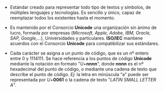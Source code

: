* Estándar creado para representar todo tipo de textos y símbolos, de múltiples lenguajes y tecnologías. Es sencillo y único, capaz de reemplazar todos los existentes hasta el momento.

* Es mantenido por el Consorcio **Unicode** una organización sin ánimo de lucro, formada por empresas (*Microsoft, Apple, Adobe, IBM, Oracle, SAP, Google,...*), Universidades y particulares. **ISO/IEC** mantiene acuerdos con el Consorcio **Unicode** para compatibilizar sus estándares.

* Cada carácter se asigna a un punto de código, que es un nº entero entre 0 y 1114111. Se hace referencia a los puntos de código **Unicode** mediante la notación en formato "*U*+**nnnn**", donde **nnnn** es el nº hexadecimal del punto de código, o mediante una cadena de texto que describe el punto de código. *Ej*: la letra en minúscula “a” puede ser representada por *U*+**0061** o la cadena de texto "*LATIN SMALL LETTER A*".